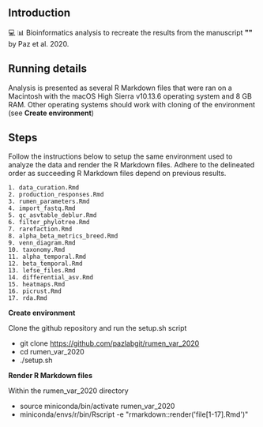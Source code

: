 ## Introduction

:computer: :bar_chart:
Bioinformatics analysis to recreate the results from the manuscript **""** by Paz et al. 2020. 

## Running details
Analysis is presented as several R Markdown files that were ran on a Macintosh with the macOS High Sierra v10.13.6 operating system and 8 GB RAM. Other operating systems should work with cloning of the environment (see **Create environment**)

## Steps

Follow the instructions below to setup the same environment used to analyze the data and render the R Markdown files. Adhere to the delineated order as succeeding R Markdown files depend on previous results.

    1. data_curation.Rmd
	2. production_responses.Rmd
	3. rumen_parameters.Rmd
	4. import_fastq.Rmd
	5. qc_asvtable_deblur.Rmd
	6. filter_phylotree.Rmd
	7. rarefaction.Rmd
	8. alpha_beta_metrics_breed.Rmd
    9. venn_diagram.Rmd
    10. taxonomy.Rmd
    11. alpha_temporal.Rmd
    12. beta_temporal.Rmd
    13. lefse_files.Rmd
    14. differential_asv.Rmd
    15. heatmaps.Rmd
    16. picrust.Rmd
    17. rda.Rmd

**Create environment**

Clone the github repository and run the setup.sh script

- git clone https://github.com/pazlabgit/rumen_var_2020
- cd rumen_var_2020
- ./setup.sh

**Render R Markdown files**

Within the rumen_var_2020 directory

- source miniconda/bin/activate rumen_var_2020
- miniconda/envs/r/bin/Rscript -e "rmarkdown::render('file[1-17].Rmd')"